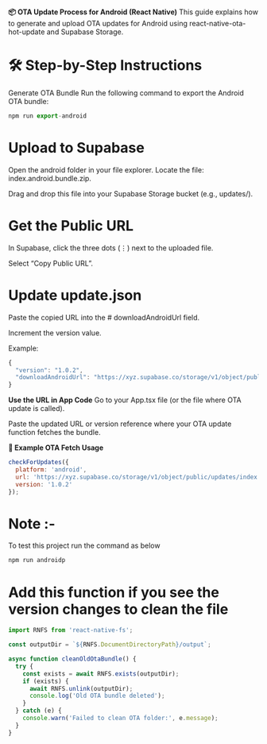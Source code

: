 **📦 OTA Update Process for Android (React Native)**
This guide explains how to generate and upload OTA updates for Android using react-native-ota-hot-update and Supabase Storage.


# 🛠️ Step-by-Step Instructions
Generate OTA Bundle
Run the following command to export the Android OTA bundle:
```js
npm run export-android
```

# Upload to Supabase
Open the android folder in your file explorer.
Locate the file: index.android.bundle.zip.

Drag and drop this file into your Supabase Storage bucket (e.g., updates/).

# Get the Public URL
In Supabase, click the three dots (⋮) next to the uploaded file.

Select “Copy Public URL”.

# Update update.json
Paste the copied URL into the # downloadAndroidUrl field.

Increment the version value.

Example:
```js
{
  "version": "1.0.2",
  "downloadAndroidUrl": "https://xyz.supabase.co/storage/v1/object/public/updates/index.android.bundle.zip"
}
```

**Use the URL in App Code**
Go to your App.tsx file (or the file where OTA update is called).

Paste the updated URL or version reference where your OTA update function fetches the bundle.

**🔁 Example OTA Fetch Usage**
```js
checkForUpdates({
  platform: 'android',
  url: 'https://xyz.supabase.co/storage/v1/object/public/updates/index.android.bundle.zip',
  version: '1.0.2'
});
```


# Note :-

To test this project run the command as below

```js
npm run androidp
```


# Add this function if you see the version changes to clean the file

```javascript
import RNFS from 'react-native-fs';

const outputDir = `${RNFS.DocumentDirectoryPath}/output`;

async function cleanOldOtaBundle() {
  try {
    const exists = await RNFS.exists(outputDir);
    if (exists) {
      await RNFS.unlink(outputDir);
      console.log('Old OTA bundle deleted');
    }
  } catch (e) {
    console.warn('Failed to clean OTA folder:', e.message);
  }
}

```
